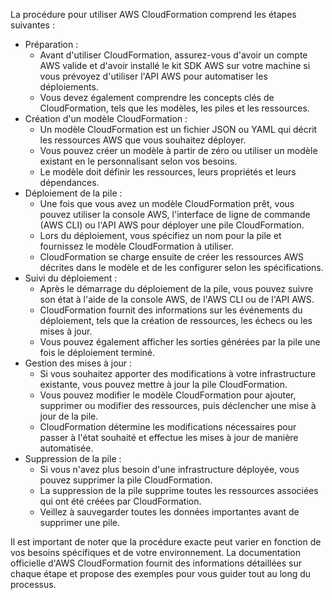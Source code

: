 La procédure pour utiliser AWS CloudFormation comprend les étapes suivantes :

- Préparation :
  - Avant d'utiliser CloudFormation, assurez-vous d'avoir un compte AWS valide et d'avoir installé le kit SDK AWS sur votre machine si vous prévoyez d'utiliser l'API AWS pour automatiser les déploiements.
  - Vous devez également comprendre les concepts clés de CloudFormation, tels que les modèles, les piles et les ressources.
- Création d'un modèle CloudFormation :
  - Un modèle CloudFormation est un fichier JSON ou YAML qui décrit les ressources AWS que vous souhaitez déployer.
  - Vous pouvez créer un modèle à partir de zéro ou utiliser un modèle existant en le personnalisant selon vos besoins.
  - Le modèle doit définir les ressources, leurs propriétés et leurs dépendances.
- Déploiement de la pile :
  - Une fois que vous avez un modèle CloudFormation prêt, vous pouvez utiliser la console AWS, l'interface de ligne de commande (AWS CLI) ou l'API AWS pour déployer une pile CloudFormation.
  - Lors du déploiement, vous spécifiez un nom pour la pile et fournissez le modèle CloudFormation à utiliser.
  - CloudFormation se charge ensuite de créer les ressources AWS décrites dans le modèle et de les configurer selon les spécifications.
- Suivi du déploiement :
  - Après le démarrage du déploiement de la pile, vous pouvez suivre son état à l'aide de la console AWS, de l'AWS CLI ou de l'API AWS.
  - CloudFormation fournit des informations sur les événements du déploiement, tels que la création de ressources, les échecs ou les mises à jour.
  - Vous pouvez également afficher les sorties générées par la pile une fois le déploiement terminé.
- Gestion des mises à jour :
  - Si vous souhaitez apporter des modifications à votre infrastructure existante, vous pouvez mettre à jour la pile CloudFormation.
  - Vous pouvez modifier le modèle CloudFormation pour ajouter, supprimer ou modifier des ressources, puis déclencher une mise à jour de la pile.
  - CloudFormation détermine les modifications nécessaires pour passer à l'état souhaité et effectue les mises à jour de manière automatisée.
- Suppression de la pile :
  - Si vous n'avez plus besoin d'une infrastructure déployée, vous pouvez supprimer la pile CloudFormation.
  - La suppression de la pile supprime toutes les ressources associées qui ont été créées par CloudFormation.
  - Veillez à sauvegarder toutes les données importantes avant de supprimer une pile.

Il est important de noter que la procédure exacte peut varier en fonction de vos besoins spécifiques et de votre environnement. 
La documentation officielle d'AWS CloudFormation fournit des informations détaillées sur chaque étape et propose des exemples pour vous guider tout au long du processus.
